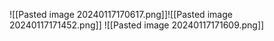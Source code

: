 ![[Pasted image 20240117170617.png]]![[Pasted image 20240117171452.png]]
![[Pasted image 20240117171609.png]]